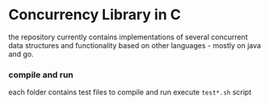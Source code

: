 # Concurrency Library in C
  the repository currently contains implementations of several concurrent data structures and functionality
  based on other languages - mostly on java and go.

### compile and run
   each folder contains test files
   to compile and run execute `test*.sh` script 
    

